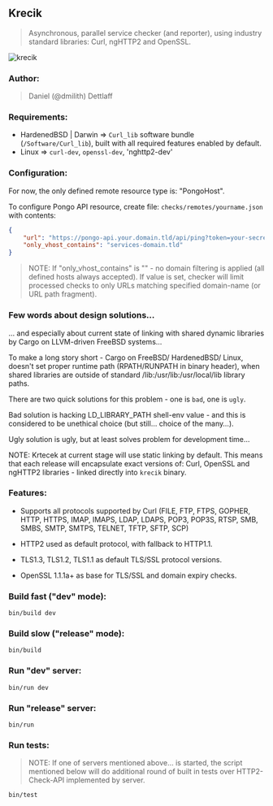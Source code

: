 ## Krecik

> Asynchronous, parallel service checker (and reporter), using industry standard libraries: Curl, ngHTTP2 and OpenSSL.


![krecik](https://github.com/dmilith/krecik/blob/master/src/imgs/krecik.png?raw=true)


### Author:

> Daniel (@dmilith) Dettlaff


### Requirements:

- HardenedBSD | Darwin => `Curl_lib` software bundle (`/Software/Curl_lib`), built with all required features enabled by default.
- Linux                => `curl-dev`, `openssl-dev`, 'nghttp2-dev'


### Configuration:

For now, the only defined remote resource type is: "PongoHost".

To configure Pongo API resource, create file: `checks/remotes/yourname.json` with contents:

```JSON
{
    "url": "https://pongo-api.your.domain.tld/api/ping?token=your-secret-token",
    "only_vhost_contains": "services-domain.tld"
}
```

> NOTE:   If "only_vhost_contains" is "" - no domain filtering is applied (all defined hosts always accepted).
>         If value is set, checker will limit processed checks to only URLs matching specified domain-name (or URL path fragment).


### Few words about design solutions…

… and especially about current state of linking with shared dynamic libraries
by Cargo on LLVM-driven FreeBSD systems…

To make a long story short - Cargo on FreeBSD/ HardenedBSD/ Linux, doesn't set
proper runtime path (RPATH/RUNPATH in binary header), when shared libraries are
outside of standard /lib:/usr/lib:/usr/local/lib library paths.

There are two quick solutions for this problem - one is `bad`, one is `ugly`.

Bad solution is hacking LD_LIBRARY_PATH shell-env value - and this is
considered to be unethical choice (but still… choice of the many…).

Ugly solution is ugly, but at least solves problem for development time…

NOTE: Krtecek at current stage will use static linking by default.
This means that each release will encapsulate exact versions of:
Curl, OpenSSL and ngHTTP2 libraries - linked directly into `krecik` binary.


### Features:

- Supports all protocols supported by Curl (FILE, FTP, FTPS, GOPHER, HTTP, HTTPS, IMAP, IMAPS, LDAP, LDAPS, POP3, POP3S, RTSP, SMB, SMBS, SMTP, SMTPS, TELNET, TFTP, SFTP, SCP)

- HTTP2 used as default protocol, with fallback to HTTP1.1.

- TLS1.3, TLS1.2, TLS1.1 as default TLS/SSL protocol versions.

- OpenSSL 1.1.1a+ as base for TLS/SSL and domain expiry checks.



### Build fast ("dev" mode):

`bin/build dev`


### Build slow ("release" mode):

`bin/build`


### Run "dev" server:

`bin/run dev`


### Run "release" server:

`bin/run`


### Run tests:

> NOTE: If one of servers mentioned above… is started,
>       the script mentioned below will do additional
>       round of built in tests over HTTP2-Check-API
>       implemented by server.

`bin/test`

